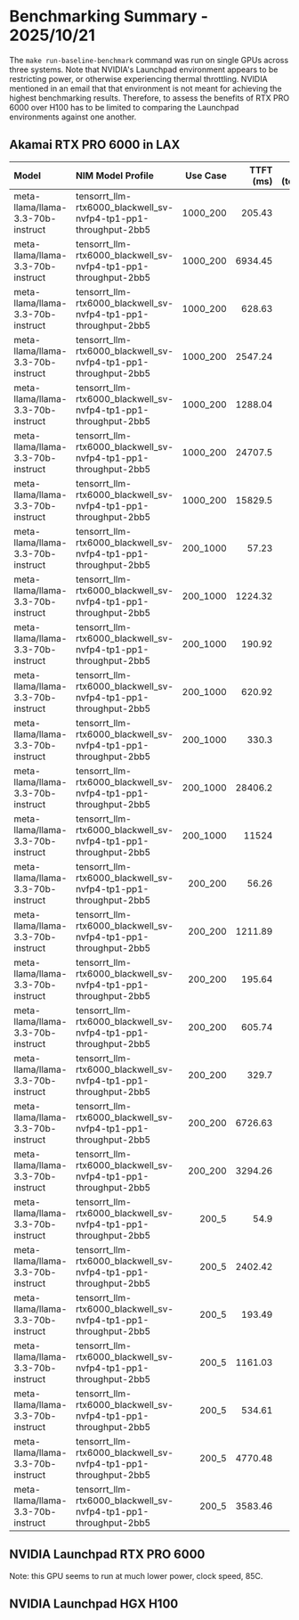 # Benchmarking Summary - 2025/10/21

The `make run-baseline-benchmark` command was run on single GPUs across three systems.  Note that NVIDIA's Launchpad environment appears to be restricting power, or otherwise experiencing thermal throttling.  NVIDIA mentioned in an email that that environment is not meant for achieving the highest benchmarking results.  Therefore, to assess the benefits of RTX PRO 6000 over H100 has to be limited to comparing the Launchpad environments against one another.

## Akamai RTX PRO 6000 in LAX

| Model                             | NIM Model Profile                                               |   Use Case |   TTFT (ms) |   TPS (tokens/sec) |
|:----------------------------------|:----------------------------------------------------------------|-----------:|------------:|-------------------:|
| meta-llama/llama-3.3-70b-instruct | tensorrt_llm-rtx6000_blackwell_sv-nvfp4-tp1-pp1-throughput-2bb5 |   1000_200 |      205.43 |              21.79 |
| meta-llama/llama-3.3-70b-instruct | tensorrt_llm-rtx6000_blackwell_sv-nvfp4-tp1-pp1-throughput-2bb5 |   1000_200 |     6934.45 |             729.45 |
| meta-llama/llama-3.3-70b-instruct | tensorrt_llm-rtx6000_blackwell_sv-nvfp4-tp1-pp1-throughput-2bb5 |   1000_200 |      628.63 |             192.71 |
| meta-llama/llama-3.3-70b-instruct | tensorrt_llm-rtx6000_blackwell_sv-nvfp4-tp1-pp1-throughput-2bb5 |   1000_200 |     2547.24 |             587.84 |
| meta-llama/llama-3.3-70b-instruct | tensorrt_llm-rtx6000_blackwell_sv-nvfp4-tp1-pp1-throughput-2bb5 |   1000_200 |     1288.04 |             396.86 |
| meta-llama/llama-3.3-70b-instruct | tensorrt_llm-rtx6000_blackwell_sv-nvfp4-tp1-pp1-throughput-2bb5 |   1000_200 |    24707.5  |             780.45 |
| meta-llama/llama-3.3-70b-instruct | tensorrt_llm-rtx6000_blackwell_sv-nvfp4-tp1-pp1-throughput-2bb5 |   1000_200 |    15829.5  |             762.08 |
| meta-llama/llama-3.3-70b-instruct | tensorrt_llm-rtx6000_blackwell_sv-nvfp4-tp1-pp1-throughput-2bb5 |   200_1000 |       57.23 |              22.11 |
| meta-llama/llama-3.3-70b-instruct | tensorrt_llm-rtx6000_blackwell_sv-nvfp4-tp1-pp1-throughput-2bb5 |   200_1000 |     1224.32 |            1693.2  |
| meta-llama/llama-3.3-70b-instruct | tensorrt_llm-rtx6000_blackwell_sv-nvfp4-tp1-pp1-throughput-2bb5 |   200_1000 |      190.92 |             220.82 |
| meta-llama/llama-3.3-70b-instruct | tensorrt_llm-rtx6000_blackwell_sv-nvfp4-tp1-pp1-throughput-2bb5 |   200_1000 |      620.92 |            1026.79 |
| meta-llama/llama-3.3-70b-instruct | tensorrt_llm-rtx6000_blackwell_sv-nvfp4-tp1-pp1-throughput-2bb5 |   200_1000 |      330.3  |             544.38 |
| meta-llama/llama-3.3-70b-instruct | tensorrt_llm-rtx6000_blackwell_sv-nvfp4-tp1-pp1-throughput-2bb5 |   200_1000 |    28406.2  |            1689.29 |
| meta-llama/llama-3.3-70b-instruct | tensorrt_llm-rtx6000_blackwell_sv-nvfp4-tp1-pp1-throughput-2bb5 |   200_1000 |    11524    |            1706.85 |
| meta-llama/llama-3.3-70b-instruct | tensorrt_llm-rtx6000_blackwell_sv-nvfp4-tp1-pp1-throughput-2bb5 |    200_200 |       56.26 |              21.74 |
| meta-llama/llama-3.3-70b-instruct | tensorrt_llm-rtx6000_blackwell_sv-nvfp4-tp1-pp1-throughput-2bb5 |    200_200 |     1211.89 |            1594.98 |
| meta-llama/llama-3.3-70b-instruct | tensorrt_llm-rtx6000_blackwell_sv-nvfp4-tp1-pp1-throughput-2bb5 |    200_200 |      195.64 |             220.31 |
| meta-llama/llama-3.3-70b-instruct | tensorrt_llm-rtx6000_blackwell_sv-nvfp4-tp1-pp1-throughput-2bb5 |    200_200 |      605.74 |            1000.72 |
| meta-llama/llama-3.3-70b-instruct | tensorrt_llm-rtx6000_blackwell_sv-nvfp4-tp1-pp1-throughput-2bb5 |    200_200 |      329.7  |             538.66 |
| meta-llama/llama-3.3-70b-instruct | tensorrt_llm-rtx6000_blackwell_sv-nvfp4-tp1-pp1-throughput-2bb5 |    200_200 |     6726.63 |            1697.23 |
| meta-llama/llama-3.3-70b-instruct | tensorrt_llm-rtx6000_blackwell_sv-nvfp4-tp1-pp1-throughput-2bb5 |    200_200 |     3294.26 |            1681.31 |
| meta-llama/llama-3.3-70b-instruct | tensorrt_llm-rtx6000_blackwell_sv-nvfp4-tp1-pp1-throughput-2bb5 |      200_5 |       54.9  |              21.38 |
| meta-llama/llama-3.3-70b-instruct | tensorrt_llm-rtx6000_blackwell_sv-nvfp4-tp1-pp1-throughput-2bb5 |      200_5 |     2402.42 |             143.91 |
| meta-llama/llama-3.3-70b-instruct | tensorrt_llm-rtx6000_blackwell_sv-nvfp4-tp1-pp1-throughput-2bb5 |      200_5 |      193.49 |             102.01 |
| meta-llama/llama-3.3-70b-instruct | tensorrt_llm-rtx6000_blackwell_sv-nvfp4-tp1-pp1-throughput-2bb5 |      200_5 |     1161.03 |             138.21 |
| meta-llama/llama-3.3-70b-instruct | tensorrt_llm-rtx6000_blackwell_sv-nvfp4-tp1-pp1-throughput-2bb5 |      200_5 |      534.61 |             128.56 |
| meta-llama/llama-3.3-70b-instruct | tensorrt_llm-rtx6000_blackwell_sv-nvfp4-tp1-pp1-throughput-2bb5 |      200_5 |     4770.48 |             146.58 |
| meta-llama/llama-3.3-70b-instruct | tensorrt_llm-rtx6000_blackwell_sv-nvfp4-tp1-pp1-throughput-2bb5 |      200_5 |     3583.46 |             146.02 |

## NVIDIA Launchpad RTX PRO 6000

Note: this GPU seems to run at much lower power, clock speed, 85C.

## NVIDIA Launchpad HGX H100


